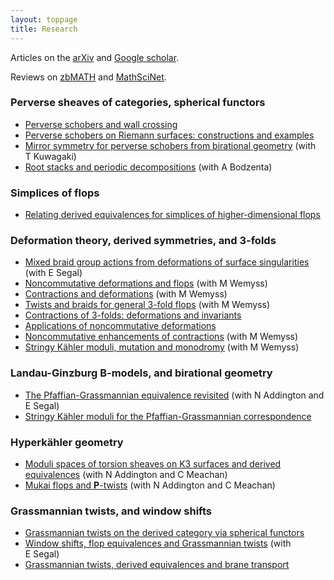 ```yaml
---
layout: toppage
title: Research
---
```


Articles on the <a href="http://arxiv.org/a/donovan_w_1">arXiv</a> and <a href="http://scholar.google.co.uk/citations?user=ebG93rYAAAAJ">Google scholar</a>.

Reviews on <a href="https://www.zbmath.org/?q=ai:donovan.will">zbMATH</a> and <a href="http://www.ams.org/mathscinet/search/publications.html?pg1=INDI&s1=971838">MathSciNet</a>.

### Perverse sheaves of categories, spherical functors

- <a href="http://arxiv.org/abs/1703.00592">Perverse schobers and wall crossing</a>
- <a href="http://arxiv.org/abs/1801.05319">Perverse schobers on Riemann surfaces: constructions and examples</a>
- <a href="http://arxiv.org/abs/1903.11226">Mirror symmetry for perverse schobers from birational geometry</a> (with T&nbsp;Kuwagaki)
- <a href="http://arxiv.org/abs/2307.09888">Root stacks and periodic decompositions</a> (with A&nbsp;Bodzenta)

### Simplices of flops

- <a href="http://arxiv.org/abs/2108.10541">Relating derived equivalences for simplices of higher-dimensional flops</a>

### Deformation theory, derived symmetries, and 3-folds

- <a href="http://arxiv.org/abs/1310.7877">Mixed braid group actions from deformations of surface singularities</a> (with E&nbsp;Segal)
- <a href="http://arxiv.org/abs/1309.0698">Noncommutative deformations and flops</a> (with M&nbsp;Wemyss)
- <a href="http://arxiv.org/abs/1511.00406">Contractions and deformations</a> (with M&nbsp;Wemyss)
- <a href="http://arxiv.org/abs/1504.05320">Twists and braids for general 3-fold flops</a> (with M&nbsp;Wemyss)
- <a href="http://arxiv.org/abs/1511.01656">Contractions of 3-folds: deformations and invariants</a>
- <a href="http://arxiv.org/abs/1703.03243">Applications of noncommutative deformations</a>
- <a href="http://arxiv.org/abs/1612.01687">Noncommutative enhancements of contractions</a> (with M&nbsp;Wemyss)
- <a href="http://arxiv.org/abs/1907.10891">Stringy K&auml;hler moduli, mutation and monodromy</a> (with M&nbsp;Wemyss)

### Landau-Ginzburg B-models, and birational geometry

- <a href="http://arxiv.org/abs/1401.3661">The Pfaffian-Grassmannian equivalence revisited</a> (with N&nbsp;Addington and E&nbsp;Segal)
- <a href="https://arxiv.org/abs/2009.12630">Stringy K&auml;hler moduli for the Pfaffian-Grassmannian correspondence</a>

### Hyperk&auml;hler geometry

- <a href="http://arxiv.org/abs/1507.02597">Moduli spaces of torsion sheaves on K3 surfaces and derived equivalences</a> (with N&nbsp;Addington and C&nbsp;Meachan)
- <a href="http://arxiv.org/abs/1507.02595">Mukai flops and <b>P</b>-twists</a> (with N&nbsp;Addington and C&nbsp;Meachan)

### Grassmannian twists, and window shifts

- <a href="http://arxiv.org/abs/1111.3774/">Grassmannian twists on the derived category via spherical functors</a>
- <a href="http://arxiv.org/abs/1206.0219">Window shifts, flop equivalences and Grassmannian twists</a> (with E&nbsp;Segal)
- <a href="http://arxiv.org/abs/1304.2913">Grassmannian twists, derived equivalences and brane transport</a>
